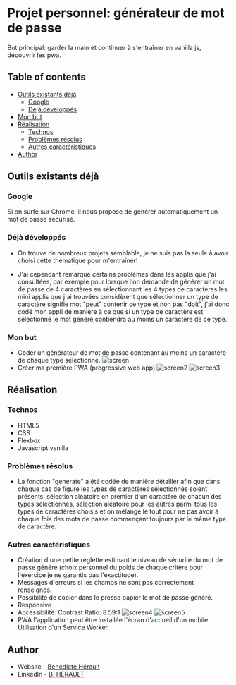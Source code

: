# Projet personnel: générateur de mot de passe

But principal: garder la main et continuer à s'entraîner en vanilla js, découvrir les pwa.

## Table of contents

- [Outils existants déjà](#existant)
  - [Google](#google)
  - [Déjà développés](#other)
- [Mon but](#but)
- [Réalisation](#process)
  - [Technos](#techno)
  - [Problèmes résolus](#problems)
  - [Autres caractéristiques](#features)
- [Author](#author)

## Outils existants déjà

### Google

Si on surfe sur Chrome, il nous propose de générer automatiquement un mot de passe sécurisé.

### Déjà développés

- On trouve de nombreux projets semblable, je ne suis pas la seule à avoir choisi cette thématique pour m'entraîner!

- J'ai cependant remarqué certains problèmes dans les applis que j'ai consultées, par exemple pour lorsque l'on demande de générer un mot de passe de 4 caractères en sélectionnant les 4 types de caractères les mini applis que j'ai trouvées considèrent que sélectionner un type de caractère signifie mot "peut" contenir ce type et non pas "doit", j'ai donc codé mon appli de manière à ce que si un type de caractère est sélectionné le mot généré contiendra au moins un caractère de ce type.

### Mon but

- Coder un générateur de mot de passe contenant au moins un caractère de chaque type sélectionné.
  ![screen](./screen.png)
- Créer ma première PWA (progressive web app)
  ![screen2](./screen-pwa-install.jpg)
  ![screen3](./Screenshot_pwa.jpg)

## Réalisation

### Technos

- HTML5
- CSS
- Flexbox
- Javascript vanilla

### Problèmes résolus

- La fonction "generate" a été codée de manière détailler afin que dans chaque cas de figure les types de caractères sélectionnés soient présents: sélection aléatoire en premier d'un caractère de chacun des types sélectionnés, sélection aléatoire pour les autres parmi tous les types de caractères choisis et on mélange le tout pour ne pas avoir à chaque fois des mots de passe commençant toujours par le même type de caractère.

### Autres caractéristiques

- Création d'une petite réglette estimant le niveau de sécurité du mot de passe généré (choix personnel du poids de chaque critère pour l'exercice je ne garantis pas l'exactitude).
- Messages d'erreurs si les champs ne sont pas correctement renseignés.
- Possibilité de copier dans le presse papier le mot de passe généré.
- Responsive
- Accessibilité: Contrast Ratio: 8.59:1
  ![screen4](./accessibility.png)
  ![screen5](./accessibility2.png)
- PWA l'application peut être installée l'écran d'accueil d'un mobile. Utilisation d'un Service Worker.

## Author

- Website - [Bénédicte Hérault](https://lazez-bzh.netlify.app/)
- LinkedIn - [B. HÉRAULT](https://www.linkedin.com/in/benedicte-herault/)
